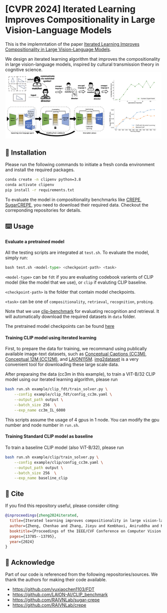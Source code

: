 # [CVPR 2024] Iterated Learning Improves Compositionality in Large Vision-Language Models


This is the implemntation of the paper  [Iterated Learning Improves Compositionality in Large Vision-Language Models](https://arxiv.org/abs/2404.02145).

We design an iterated learning algorithm that improves the compositionality in large vision-language models, inspired by cultural transmission theory in cognitive science.
![](images/overview.png)


## :wrench: Installation

Please run the following commands to initiate a fresh conda environment and install the required packages.
```bash
conda create -n clipenv python=3.8 
conda activate clipenv
pip install -r requirements.txt
```

To evaluate the model in compositionality benchmarks like [CREPE](https://github.com/RAIVNLab/CREPE), [SugarCREPE](https://github.com/RAIVNLab/sugar-crepe/blob/main/README.md), you need to download their required data. Checkout the correponding repositories for details.

## :keyboard: Usage

#### Evaluate a pretrained model
All the testing scripts are integrated at `test.sh`. To evaluate the model, simply run:

```python
bash test.sh <model-type> <checkpoint-path> <task>
```

`<model-type>` can be  `fdt` if you are evaluating codebook varients of CLIP model (like the model that we use), or   `clip` if evaluting CLIP baseline.

 `<checkpoint-path>` is the folder that contain model checkpoints. 

`<task>` can be one of  `compositionality`, `retrieval`, `recognition`, `probing`. 

Note that we use [clip-benchmark](https://github.com/LAION-AI/CLIP_benchmark) for evaluating recognition and retrieval. It will automatically download the required datasets in `data` folder.

The pretrained model checkpoints can be found [here]()

#### Training CLIP model using iterated learning

First, to prepare the data for training,  we recommand using publically available image-text datasets, such as [Conceptual Captions (CC3M)](https://ai.google.com/research/ConceptualCaptions/), [Conceptual 12M (CC12M)](https://github.com/google-research-datasets/conceptual-12m), and [LAION115M](https://github.com/salesforce/BLIP). [img2dataset](https://github.com/rom1504/img2dataset) is a very convenient tool for downloading these large scale data.

After preparaing the data (cc3m in this example), to train a VIT-B/32 CLIP model using our iterated learning algorithm, please run

```bash
bash run.sh example/clip_fdt/train_solver.py \
    --config example/clip_fdt/config_cc3m.yaml \
    --output_path output \
    --batch_size 256  \
    --exp_name cc3m_IL_6000
```

This scripts assume the usage of 4 gpus in 1 node. You can modify the gpu number and node number in `run.sh`.

#### Training Standard CLIP model as baseline

To train a baseline CLIP model (also ViT-B/32), please run

```bash
bash run.sh example/clip/train_solver.py \
    --config example/clip/config_cc3m.yaml \
    --output_path output \
    --batch_size 256  \
    --exp_name baseline_clip
```


## :paperclip: Cite
If you find this repository useful, please consider citing:
```bibtex
@inproceedings{zheng2024iterated,
  title={Iterated learning improves compositionality in large vision-language models},
  author={Zheng, Chenhao and Zhang, Jieyu and Kembhavi, Aniruddha and Krishna, Ranjay},
  booktitle={Proceedings of the IEEE/CVF Conference on Computer Vision and Pattern Recognition},
  pages={13785--13795},
  year={2024}
}
```

## :open_book: Acknowledge
Part of our code is referenced from the following repositories/sources. We thank the authors for making their code available.
* https://github.com/yuxiaochen1103/FDT
* https://github.com/LAION-AI/CLIP_benchmark
* https://github.com/RAIVNLab/sugar-crepe
* https://github.com/RAIVNLab/crepe

